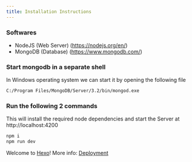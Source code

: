 ```yaml
---
title: Installation Instructions
---
```

### Softwares

- NodeJS (Web Server) (https://nodejs.org/en/)
- MongoDB (Database) (https://www.mongodb.com/)
  
### Start mongodb in a separate shell
  In Windows operating system we can start it by opening the following file
  ``` bash
  C:/Program Files/MongoDB/Server/3.2/bin/mongod.exe
  ```  

### Run the following 2 commands
  This will install the required node dependencies and start the Server at http://localhost:4200
  ``` bash
npm i
npm run dev
  ```  

Welcome to [Hexo](https://hexo.io/)!
More info: [Deployment](https://hexo.io/docs/deployment.html)
